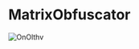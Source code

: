 # MatrixObfuscator
![OnOlthv](https://github.com/MasonGroup/MatrixObfuscator/assets/95870255/6f912ab4-b2e1-4072-a083-d598d567493b)
